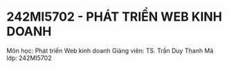 # 	242MI5702 - PHÁT TRIỂN WEB KINH DOANH

Môn học: Phát triển Web kinh doanh
Giảng viên: TS. Trần Duy Thanh
Mã lớp: 	242MI5702
